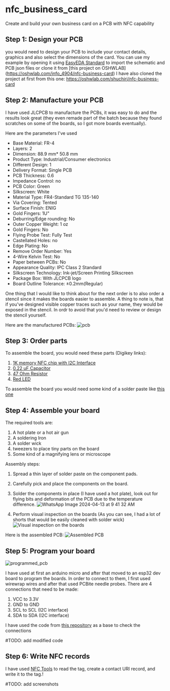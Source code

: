 # nfc_business_card
Create and build your own business card on a PCB with NFC capability

## Step 1: Design your PCB
you would need to design your PCB to include your contact details, graphics and also select the dimensions of the card.
You can use my example by opening it using [EasyEDA Standard](https://easyeda.com/) to import the schematic and PCB json files or clone it from [this project on OSHWLAB] (https://oshwlab.com/info_4904/nfc-business-card)
I have also cloned the project at first from this one: https://oshwlab.com/shuchirj/nfc-business-card

## Step 2: Manufacture your PCB
I have used JLCPCB to manufacture the PCBs, it was easy to do and the results look great (they even remade part of the batch because they found scratches on some of the boards, so I got more boards eventually).

Here are the parameters I've used
- Base Material:	FR-4	
- Layers:	2
- Dimension:	88.9 mm* 50.8 mm	
- Product Type:	Industrial/Consumer electronics	
- Different Design:	1
- Delivery Format:	Single PCB	
- PCB Thickness:	0.6
- Impedance Control:	no	
- PCB Color:	Green	
- Silkscreen:	White
- Material Type:	FR4-Standard TG 135-140
- Via Covering:	Tented
- Surface Finish:	ENIG 
- Gold Fingers: 1U"	
- Deburring/Edge rounding:	No
- Outer Copper Weight:	1 oz	
- Gold Fingers:	No
- Flying Probe Test:	Fully Test	
- Castellated Holes:	no
- Edge Plating:	No	
- Remove Order Number:	Yes
- 4-Wire Kelvin Test:	No	
- Paper between PCBs:	No
- Appearance Quality:	IPC Class 2 Standard	
- Silkscreen Technology:	Ink-jet/Screen Printing Silkscreen	
- Package Box:	With JLCPCB logo
- Board Outline Tolerance:	±0.2mm(Regular)

One thing that I would like to think about for the next order is to also order a stencil since it makes the boards easier to assemble. A thing to note is, that if you've designed visible copper traces such as your name, they would be exposed in the stencil. In ordr to avoid that you'd need to review or design the stencil yourself. 

Here are the manufactured PCBs:
![pcb](https://github.com/barcesat/nfc_business_card/assets/9979719/3b095e2d-df43-4225-813c-9dbabc531038)

## Step 3: Order parts
To assemble the board, you would need these parts (Digikey links):
1. [1K memory NFC chip with I2C Interface](https://www.digikey.com/en/products/detail/nxp-usa-inc/NT3H2111W0FTTJ/5872979)
2. [0.22 uF Capacitor](https://www.digikey.co.il/he/products/detail/samsung-electro-mechanics/CL10B224KA8NNNC/3886769)
3. [47 Ohm Resistor](https://www.digikey.co.il/he/products/detail/yageo/RC0603FR-0747RL/727252)
4. [Red LED](https://www.digikey.co.il/he/products/detail/w%C3%BCrth-elektronik/150080RS75000/4489918)

To assemble the board you would need some kind of a solder paste like [this one](https://www.digikey.co.il/he/products/detail/chip-quik-inc/SMDLTLFP/2682721)

## Step 4: Assemble your board
The required tools are:
1. A hot plate or a hot air gun
2. A soldering Iron
3. A solder wick
4. tweezers to place tiny parts on the board
5. Some kind of a magnifying lens or microscope

Assembly steps:
1. Spread a thin layer of solder paste on the component pads.
2. Carefully pick and place the components on the board.

3. Solder the components in place (I have used a hot plate), look out for flying bits and deformation of the PCB due to the temperature difference.
![WhatsApp Image 2024-04-13 at 9 41 32 AM](https://github.com/barcesat/nfc_business_card/assets/9979719/0f369fc3-fbd9-4236-bb62-2a7dda2b8894)

4. Perform visual inspection on the boards (As you can see, I had a lot of shorts that would be easily cleaned with solder wick)
![Visual inspection on the boards](https://github.com/barcesat/nfc_business_card/assets/9979719/cdf6f625-2b3c-454a-9217-d40c481f908b)

Here is the assembled PCB:
![Assembled PCB](https://github.com/barcesat/nfc_business_card/assets/9979719/bdff3217-70a0-40c7-b5fc-9c41f65bb220)

## Step 5: Program your board

![programmed_pcb](https://github.com/barcesat/nfc_business_card/assets/9979719/4d5683f2-a22c-467a-b51c-4314655f3536)

I have used at first an arduino micro and after that moved to an esp32 dev board to program the boards.
In order to connect to them, I first used wirewrap wires and after that used PCBite needle probes. There are 4 connections that need to be made:
1. VCC to 3.3V
2. GND to GND
3. SCL to SCL (I2C interface)
4. SDA to SDA (I2C interface)

I have used the code from [this repository](https://github.com/thijses/NT3H_thijs) as a base to check the connections

#TODO: add modified code 

## Step 6: Write NFC records
I have used [NFC Tools](https://play.google.com/store/apps/details?id=com.wakdev.wdnfc&hl=en&gl=US&pli=1) to read the tag, create a contact URI record, and write it to the tag.!

#TODO: add screenshots
